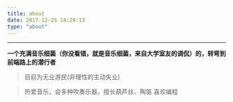 ```yaml
---
title: about
date: 2017-12-25 14:29:13
type: "about"
---
```



---------------------------
**一个充满音乐细菌（你没看错，就是音乐细菌，来自大学室友的调侃）的，转弯到前端路上的潜行者**

>目前为无业游民(非理性的主动失业)

> 热爱音乐，会多种吹奏乐器，擅长葫芦丝、陶笛
> 喜欢编程

